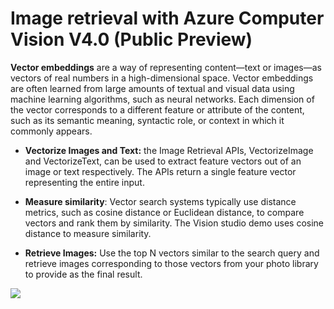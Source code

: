 # Image retrieval with Azure Computer Vision V4.0 (Public Preview)

**Vector embeddings** are a way of representing content—text or images—as vectors of real numbers in a high-dimensional space. Vector embeddings are often learned from large amounts of textual and visual data using machine learning algorithms, such as neural networks. Each dimension of the vector corresponds to a different feature or attribute of the content, such as its semantic meaning, syntactic role, or context in which it commonly appears.

- **Vectorize Images and Text:** the Image Retrieval APIs, VectorizeImage and VectorizeText, can be used to extract feature vectors out of an image or text respectively. The APIs return a single feature vector representing the entire input.

- **Measure similarity**: Vector search systems typically use distance metrics, such as cosine distance or Euclidean distance, to compare vectors and rank them by similarity. The Vision studio demo uses cosine distance to measure similarity.

- **Retrieve Images:** Use the top N vectors similar to the search query and retrieve images corresponding to those vectors from your photo library to provide as the final result.

<img src="https://learn.microsoft.com/en-us/azure/cognitive-services/computer-vision/media/image-retrieval.png">
